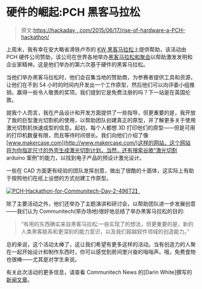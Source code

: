 # 硬件的崛起:PCH 黑客马拉松

> 原文:[https://hackaday . com/2015/06/17/rise-of-hardware-a-PCH-hackathon/](https://hackaday.com/2015/06/17/rise-of-hardware-a-pch-hackathon/)

上周末，我有幸在安大略省滑铁卢市的 [KW 黑客马拉松](http://blog.hardwarehackathon.com/post/121605014355/icebox-wins-the-kw-hackathon-and-is-off-to)上提供帮助，该活动由 PCH 硬件公司赞助，该公司在世界各地举办[黑客马拉松和聚会](http://hackathon.pchintl.com/)以帮助激发发明和企业家精神。这是他们举办的第六次基于硬件的黑客马拉松。

当他们举办黑客马拉松时，他们会召集当地的赞助商，为参赛者提供工具和资源，让他们在不到 54 小时的时间内开发出一个工作原型，然后他们可以向评委小组推销，赢得一些令人敬畏的奖项。我们提到它是免费注册的吗？下一站是在英国伦敦。

就我个人而言，我在产品设计和开发方面提供了一些指导，但更重要的是，我开放了我的巨型激光切割机的使用，以帮助团队创建真正的原型，并了解更多关于使用激光切割机快速成型的信息。起初，每个人都想 3D 打印他们的原型——但是可用的打印机数量有限，而且等待时间很长。我们向他们介绍了像[www.makercase.com](http://www.makercase.com/)这样的网站，这个网站将为你指定尺寸的外壳生成激光切割计划，当然，还有搜索谷歌“激光切割 arduino 案例”的能力，以找到电子产品的预设计激光设计。

一些在 CAD 方面更有经验的团队发挥创意，做出了很酷的十面体，这实际上有助于按照他们在纸上设想的方式创建工作原型。

[![PCH-Hackathon-for-Communitech-Day-2-496](../Images/24790bf16ece4270a01dbc1966b0e900.png)T2】](https://hackaday.com/wp-content/uploads/2015/06/pch-hackathon-for-communitech-day-2-496.jpg)

除了主要活动之外，他们还举办了主题演讲和研讨会，以帮助团队进一步发展创意——我们认为 Communitech(举办场地)很好地总结了举办黑客马拉松的目的:

> “有用的东西确实来自黑客马拉松:一些实现了的想法，但更重要的是，新的人类黑客联系和更深刻的能力意识，以及我们超越软件领域的创造能力。”

总的来说，这个活动太棒了，这让我们希望有更多这样的活动。当有创造力的人聚在一起开始设计和制作东西时，你可以感觉到房间里兴奋的嗡嗡声。哦，免费食物也很棒——尤其是对学生来说。

有关此次活动的更多信息，请查看 Communitech News 的[Darin White]撰写的[新闻文章](http://news.communitech.ca/news/communitech/rise-of-hardware-pch-hackathon-draws-the-best/)。